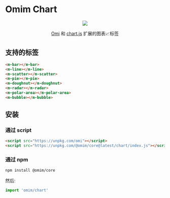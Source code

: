 # Omim Chart

<p align="center"><img src="https://github.com/Tencent/omi/raw/master/packages/omi-chart/assets/omi-chart.svg?sanitize=true" /><p>

<p align="center"><a href="https://github.com/Tencent/omi">Omi</a> 和 <a href="https://www.chartjs.org/" target="_blank">chart.js</a> 扩展的图表📈标签<p>


## 支持的标签

```html
<m-bar></m-bar>
<m-line></m-line>
<m-scatter></m-scatter>
<m-pie></m-pie>
<m-doughnut></m-doughnut>
<m-radar></m-radar>
<m-polar-area></m-polar-area>
<m-bubble></m-bubble>
```

## 安装

### 通过 script

```html
<script src="https://unpkg.com/omi"></script>
<script src="https://unpkg.com/@omim/core@latest/chart/index.js"></script>
```

### 通过 npm

``` bash
npm install @omim/core
```

然后:

```js
import 'omim/chart'
```

